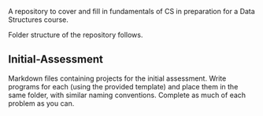 A repository to cover and fill in fundamentals of CS in preparation for a Data Structures course. 

Folder structure of the repository follows.

## Initial-Assessment
Markdown files containing projects for the initial assessment. 
Write programs for each (using the provided template) and place them in the same folder, with similar naming conventions.
Complete as much of each problem as you can.
